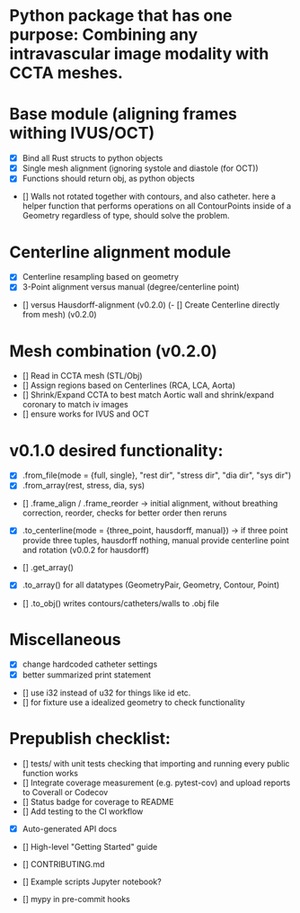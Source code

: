 # Python package that has one purpose: Combining any intravascular image modality with CCTA meshes.
# Base module (aligning frames withing IVUS/OCT)
- [x] Bind all Rust structs to python objects
- [x] Single mesh alignment (ignoring systole and diastole (for OCT))
- [x] Functions should return obj, as python objects
- [] Walls not rotated together with contours, and also catheter. 
    here a helper function that performs operations on all ContourPoints
    inside of a Geometry regardless of type, should solve the problem.

# Centerline alignment module
- [x] Centerline resampling based on geometry
- [x] 3-Point alignment versus manual (degree/centerline point)
- [] versus Hausdorff-alignment (v0.2.0)
(- [] Create Centerline directly from mesh) (v0.2.0)

# Mesh combination (v0.2.0)
- [] Read in CCTA mesh (STL/Obj)
- [] Assign regions based on Centerlines (RCA, LCA, Aorta)
- [] Shrink/Expand CCTA to best match Aortic wall and shrink/expand coronary to match iv images
- [] ensure works for IVUS and OCT

# v0.1.0 desired functionality:
- [x] .from_file(mode = {full, single}, "rest dir", "stress dir", "dia dir", "sys dir")
- [x] .from_array(rest, stress, dia, sys)
- [] .frame_align / .frame_reorder -> initial alignment, without breathing correction, reorder, checks for better order then reruns
- [x] .to_centerline(mode = {three_point, hausdorff, manual}) -> if three point provide three tuples, hausdorff nothing, manual provide centerline point and rotation (v0.0.2 for hausdorff)
- [] .get_array()
- [x] .to_array() for all datatypes (GeometryPair, Geometry, Contour, Point)
- [] .to_obj() writes contours/catheters/walls to .obj file

# Miscellaneous
- [x] change hardcoded catheter settings
- [x] better summarized print statement
- [] use i32 instead of u32 for things like id etc.
- [] for fixture use a idealized geometry to check functionality

# Prepublish checklist:
- [] tests/ with unit tests checking that importing and running every public function works
- [] Integrate coverage measurement (e.g. pytest-cov) and upload reports to Coverall or Codecov
- [] Status badge for coverage to README
- [] Add testing to the CI workflow
- [x] Auto-generated API docs
- [] High-level "Getting Started" guide
- [] CONTRIBUTING.md

- [] Example scripts Jupyter notebook?
- [] mypy in pre-commit hooks
